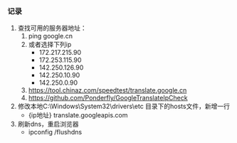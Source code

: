 ### **记录**
1. 查找可用的服务器地址：
   1. ping google.cn 
   2. 或者选择下列ip
      - 172.217.215.90
      - 172.253.115.90
      - 142.250.126.90
      - 142.250.10.90
      - 142.250.0.90
   3. https://tool.chinaz.com/speedtest/translate.google.cn
   4. https://github.com/Ponderfly/GoogleTranslateIpCheck
2. 修改本地C:\Windows\System32\drivers\etc 目录下的hosts文件，新增一行
   - {ip地址} translate.googleapis.com
3. 刷新dns，重启浏览器
   - ipconfig /flushdns